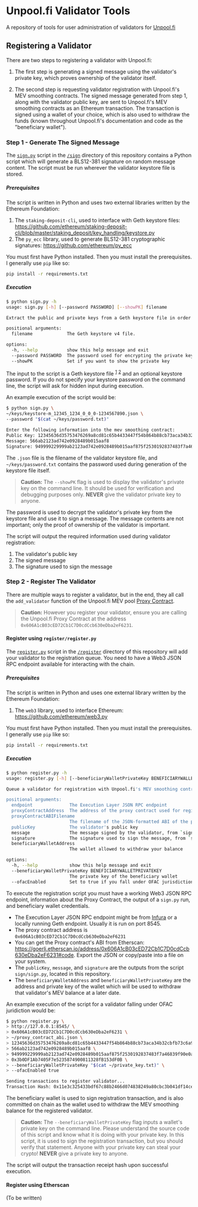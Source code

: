 # Unpool.fi Validator Tools

A repository of tools for user administration of validators for [Unpool.fi](https://unpool.fi/)

## Registering a Validator

There are two steps to registering a validator with Unpool.fi:

1. The first step is generating a signed message using the validator's private key, which proves ownership of the validator itself.

2. The second step is requesting validator registration with Unpool.fi's MEV smoothing contracts. The signed message generated from step 1, along with the validator public key, are sent to Unpool.fi's MEV smoothing contracts as an Ethereum transaction. The transaction is signed using a wallet of your choice, which is also used to withdraw the funds (known throughout Unpool.fi's documentation and code as the "beneficiary wallet").

### Step 1 - Generate The Signed Message

The [`sign.py`](sign/sign.py) script in the [`/sign`](sign) directory of this repository contains a Python script which will generate a BLS12-381 signature on random message content. The script must be run wherever the validator keystore file is stored.

##### Prerequisites

The script is written in Python and uses two external libraries written by the Ethereum Foundation:

1. The `staking-deposit-cli`, used to interface with Geth keystore files: https://github.com/ethereum/staking-deposit-cli/blob/master/staking_deposit/key_handling/keystore.py
2. The `py_ecc` library, used to generate BLS12-381 cryptographic signatures: https://github.com/ethereum/py_ecc

You must first have Python installed. Then you must install the prerequisites. I generally use `pip` like so:

```bash
pip install -r requirements.txt
```

##### Execution

```bash
$ python sign.py -h
usage: sign.py [-h] [--password PASSWORD] [--showPK] filename

Extract the public and private keys from a Geth keystore file in order to create a BLS sigature.

positional arguments:
  filename             The Geth keystore v4 file.

options:
  -h, --help           show this help message and exit
  --password PASSWORD  The password used for encrypting the private keys.
  --showPK             Set if you want to show the private key
```

The input to the script is a Geth keystore file <sup>[1](https://eips.ethereum.org/EIPS/eip-2335)</sup> <sup>[2](https://ethereum.org/en/developers/docs/data-structures-and-encoding/web3-secret-storage)</sup> and an optional keystore password. If you do not specify your keystore password on the command line, the script will ask for hidden input during execution.

An example execution of the script would be:
```bash
$ python sign.py \
~/keys/keystore-m_12345_1234_0_0_0-1234567890.json \
--password "$(cat ~/keys/password.txt)"

Enter the following information into the mev smoothing contract:
Public Key: 12345636d35753476269a8cd81c65b4433447f54b864b88cb73aca34b32cbfb73c6a9d3a83912337ccd89ad0778112a0
Message: 566ab2123ad742e0928489b015aaf8
Signature: 949999229999ab2123ad742e0928489b015aaf875f2530192837483f7a46839f90e0a6f16e54acbb71b2640bcfe005fa1673a2410f32ebe66b32995fd57f730d3c864b88cb73aca34b32cbfb73c6a9d3a83912337ccd89ad079a64122aa334cf
```
The `.json` file is the filename of the validator keystore file, and `~/keys/password.txt` contains the password used during generation of the keystore file itself.

> **Caution:** The `--showPK` flag is used to display the validator's private key on the command line. It should be used for verification and debugging purposes only. **NEVER** give the validator private key to anyone.

The password is used to decrypt the validator's private key from the keystore file and use it to sign a message. The message contents are not important; only the proof of ownership of the validator is important.

The script will output the required information used during validator registration:

1. The validator's public key
2. The signed message
3. The signature used to sign the message

### Step 2 - Register The Validator

There are multiple ways to register a validator, but in the end, they all call the `add_validator` function of the Unpool.fi MEV pool [Proxy Contract](https://goerli.etherscan.io/address/0x606A1cB03cED72Cb1C7D0cdCcb630eDba2eF6231#code).

> **Caution:** However you register your validator, ensure you are calling the Unpool.fi Proxy Contract at the address `0x606A1cB03cED72Cb1C7D0cdCcb630eDba2eF6231`.

#### Register using `register/register.py`

The [`register.py`](`register/register.py`) script in the [`/register`](register) directory of this repository will add your validator to the registration queue. You need to have a Web3 JSON RPC endpoint available for interacting with the chain.

##### Prerequisites

The script is written in Python and uses one external library written by the Ethereum Foundation:

1. The `web3` library, used to interface Ethereum: https://github.com/ethereum/web3.py

You must first have Python installed. Then you must install the prerequisites. I generally use `pip` like so:

```bash
pip install -r requirements.txt
```

##### Execution

```bash
$ python register.py -h
usage: register.py [-h] [--beneficiaryWalletPrivateKey BENEFICIARYWALLETPRIVATEKEY] endpoint proxyContractAddress proxyContractABIFilename publicKey message signature beneficiaryWalletAddress

Queue a validator for registration with Unpool.fi's MEV smoothing contracts

positional arguments:
  endpoint              The Execution Layer JSON RPC endpoint
  proxyContractAddress  The address of the proxy contract used for registration
  proxyContractABIFilename
                        The filename of the JSON-formatted ABI of the proxy contract
  publicKey             The validator's public key
  message               The message signed by the validator, from `sign.py`
  signature             The signature used to sign the message, from `sign.py`
  beneficiaryWalletAddress
                        The wallet allowed to withdraw your balance

options:
  -h, --help            show this help message and exit
  --beneficiaryWalletPrivateKey BENEFICIARYWALLETPRIVATEKEY
                        The private key of the beneficiary wallet
  --ofacEnabled         Set to true if you fall under OFAC jurisdiction. Otherwise set to false
```

To execute the registration script you must have a working Web3 JSON RPC endpoint, information about the Proxy Contract, the output of a `sign.py` run, and beneficiary wallet credentials.

- The Execution Layer JSON RPC endpoint might be from [Infura](https://www.infura.io/) or a locally running Geth endpoint. Usually it is run on port 8545.
- The proxy contract address is `0x606A1cB03cED72Cb1C7D0cdCcb630eDba2eF6231`
- You can get the Proxy contract's ABI from Etherscan: https://goerli.etherscan.io/address/0x606A1cB03cED72Cb1C7D0cdCcb630eDba2eF6231#code. Export the JSON or copy/paste into a file on your system.
- The `publicKey`, `message`, and `signature` are the outputs from the script `sign/sign.py`, located in this repository.
- The `beneficiaryWalletAddress` and `beneficiaryWalletPrivateKey` are the address and private key of the wallet which will be used to withdraw that validator's MEV balance at a later date.

An example execution of the script for a validator falling under OFAC juridiction would be:

```bash
$ python register.py \
> http://127.0.0.1:8545/ \
> 0x606A1cB03cED72Cb1C7D0cdCcb630eDba2eF6231 \
> ~/proxy_contract_abi.json \
> 12345636d35753476269a8cd81c65b4433447f54b864b88cb73aca34b32cbfb73c6a9d3a83912337ccd89ad0778112a0 \
> 566ab2123ad742e0928489b015aaf8 \
> 949999229999ab2123ad742e0928489b015aaf875f2530192837483f7a46839f90e0a6f16e54acbb71b2640bcfe005fa1673a2410f32ebe66b32995fd57f730d3c864b88cb73aca34b32cbfb73c6a9d3a83912337ccd89ad079a64122aa334cf \
> 0x3b0DF1Ab7405F7e5235874900811328fB153dF0B \
> --beneficiaryWalletPrivateKey "$(cat ~/private_key.txt)" \
> --ofacEnabled true

Sending transactions to register validator...
Transaction Hash: 0x11e3c325433bdf67c88b2466d074838249a80cbc3b041df14ce882c012241ad2
```

The beneficiary wallet is used to sign registration transaction, and is also committed on chain as the wallet used to withdraw the MEV smoothing balance for the registered validator.

> **Caution:** The `--beneficiaryWalletPrivateKey` flag inputs a wallet's private key on the command line. Please understand the source code of this script and know what it is doing with your private key. In this script, it is used to sign the registration transaction, but you should verify that statement. Anyone with your private key can steal your crypto! **NEVER** give a private key to anyone.

The script will output the transaction receipt hash upon successful execution.

#### Register using Etherscan

(To be written)

